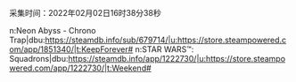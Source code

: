 采集时间：2022年02月02日16时38分38秒

n:Neon Abyss - Chrono Trap|dbu:https://steamdb.info/sub/679714/|u:https://store.steampowered.com/app/1851340/|t:KeepForever#
n:STAR WARS™: Squadrons|dbu:https://steamdb.info/app/1222730/|u:https://store.steampowered.com/app/1222730/|t:Weekend#
